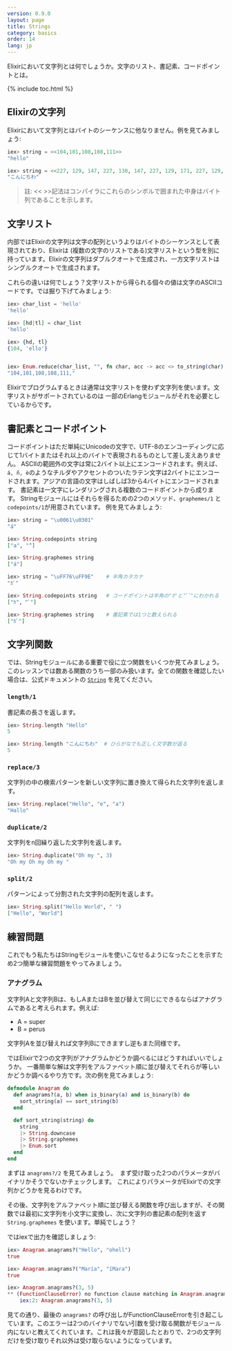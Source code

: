 ```yaml
---
version: 0.9.0
layout: page
title: Strings
category: basics
order: 14
lang: jp
---
```


Elixirにおいて文字列とは何でしょうか。文字のリスト、書記素、コードポイントとは。

{% include toc.html %}

## Elixirの文字列

Elixirにおいて文字列とはバイトのシーケンスに他なりません。例を見てみましょう:

```elixir
iex> string = <<104,101,108,108,111>>
"hello"

iex> string = <<227, 129, 147, 227, 130, 147, 227, 129, 171, 227, 129, 161, 227, 130, 143>>
"こんにちわ"

```

>註: << >>記法はコンパイラにこれらのシンボルで囲まれた中身はバイト列であることを示します。

## 文字リスト

内部ではElixirの文字列は文字の配列というよりはバイトのシーケンスとして表現されており、Elixirは
(複数の文字のリストである)文字リストという型を別に持っています。Elixirの文字列はダブルクオートで生成され、一方文字リストは
シングルクオートで生成されます。

これらの違いは何でしょう？文字リストから得られる個々の値は文字のASCIIコードです。では掘り下げてみましょう:

```elixir
iex> char_list = 'hello'
'hello'

iex> [hd|tl] = char_list
'hello'

iex> {hd, tl}
{104, 'ello'}


iex> Enum.reduce(char_list, "", fn char, acc -> acc <> to_string(char) <> "," end)
"104,101,108,108,111,"
```

Elixirでプログラムするときは通常は文字リストを使わず文字列を使います。文字リストがサポートされているのは
一部のErlangモジュールがそれを必要としているからです。

## 書記素とコードポイント

コードポイントはただ単純にUnicodeの文字で、UTF-8のエンコーディングに応じて1バイトまたはそれ以上のバイトで表現されるものとして差し支えありません。
ASCIIの範囲外の文字は常に2バイト以上にエンコードされます。例えば、`á, ñ, è`のようなチルダやアクセントのついたラテン文字は2バイトにエンコードされます。アジアの言語の文字はしばしば3から4バイトにエンコードされます。
書記素は一文字にレンダリングされる複数のコードポイントから成ります。
Stringモジュールにはそれらを得るための2つのメソッド、`graphemes/1` と `codepoints/1`が用意されています。
例を見てみましょう:

```elixir
iex> string = "\u0061\u0301"
"á"

iex> String.codepoints string
["a", "́"]

iex> String.graphemes string
["á"]

iex> string = "\uFF76\uFF9E"    # 半角カタカナ
"ｶﾞ"

iex> String.codepoints string   # コードポイントは半角の"ｶ"と"ﾞﾞ"にわかれる
["ｶ", "ﾞ"]

iex> String.graphemes string    # 書記素では1つと数えられる
["ｶﾞ"]

```

## 文字列関数

では、Stringモジュールにある重要で役に立つ関数をいくつか見てみましょう。このレッスンでは数ある関数のうち一部のみ扱います。全ての関数を確認したい場合は、公式ドキュメントの [`String`](https://hexdocs.pm/elixir/String.html) を見てください。

### `length/1`

書記素の長さを返します。

```elixir
iex> String.length "Hello"
5

iex> String.length "こんにちわ"  # ひらがなでも正しく文字数が返る
5
```

### `replace/3`

文字列の中の検索パターンを新しい文字列に置き換えて得られた文字列を返します。

```elixir
iex> String.replace("Hello", "e", "a")
"Hallo"
```

### `duplicate/2`

文字列をn回繰り返した文字列を返します。

```elixir
iex> String.duplicate("Oh my ", 3)
"Oh my Oh my Oh my "
```

### `split/2`

パターンによって分割された文字列の配列を返します。

```elixir
iex> String.split("Hello World", " ")
["Hello", "World"]
```

## 練習問題

これでもう私たちはStringモジュールを使いこなせるようになったことを示すため2つ簡単な練習問題をやってみましょう。

### アナグラム

文字列Aと文字列Bは、もしAまたはBを並び替えて同じにできるならばアナグラムであると考えられます。例えば:

+ A = super
+ B = perus

文字列Aを並び替えれば文字列Bにできますし逆もまた同様です。

ではElixirで2つの文字列がアナグラムかどうか調べるにはどうすればいいでしょうか。
一番簡単な解は文字列をアルファベット順に並び替えてそれらが等しいかどうか調べるやり方です。次の例を見てみましょう:

```elixir
defmodule Anagram do
  def anagrams?(a, b) when is_binary(a) and is_binary(b) do
  	sort_string(a) == sort_string(b)
  end

  def sort_string(string) do
    string
    |> String.downcase
    |> String.graphemes
    |> Enum.sort
  end
end
```

まずは `anagrams?/2` を見てみましょう。　まず受け取った2つのパラメータがバイナリかそうでないかチェックします。
これによりパラメータがElixirでの文字列かどうかを見るわけです。

その後、文字列をアルファベット順に並び替える関数を呼び出しますが、その関数では最初に文字列を小文字に変換し、次に文字列の書記素の配列を返す `String.graphemes` を使います。単純でしょう？

ではiexで出力を確認しましょう:

```elixir
iex> Anagram.anagrams?("Hello", "ohell")
true

iex> Anagram.anagrams?("María", "íMara")
true

iex> Anagram.anagrams?(3, 5)
** (FunctionClauseError) no function clause matching in Anagram.anagrams?/2
    iex:2: Anagram.anagrams?(3, 5)
```

見ての通り、最後の `anagrams?` の呼び出しがFunctionClauseErrorを引き起こしています。このエラーは2つのバイナリでない引数を受け取る関数がモジュール内にないと教えてくれています。これは我々が意図したとおりで、2つの文字列だけを受け取りそれ以外は受け取らないようになっています。
